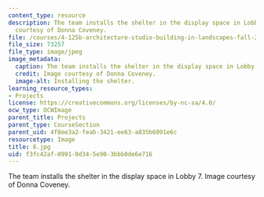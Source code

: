 ```yaml
---
content_type: resource
description: The team installs the shelter in the display space in Lobby 7. Image
  courtesy of Donna Coveney.
file: /courses/4-125b-architecture-studio-building-in-landscapes-fall-2005/f3fc42af09910d345e903bbb0de6e716_6.jpg
file_size: 73257
file_type: image/jpeg
image_metadata:
  caption: The team installs the shelter in the display space in Lobby 7.
  credit: Image courtesy of Donna Coveney.
  image-alt: Installing the shelter.
learning_resource_types:
- Projects
license: https://creativecommons.org/licenses/by-nc-sa/4.0/
ocw_type: OCWImage
parent_title: Projects
parent_type: CourseSection
parent_uid: 4f8ee3a2-feab-3421-ee63-a835b6091e6c
resourcetype: Image
title: 6.jpg
uid: f3fc42af-0991-0d34-5e90-3bbb0de6e716
---
```

The team installs the shelter in the display space in Lobby 7. Image courtesy of Donna Coveney.